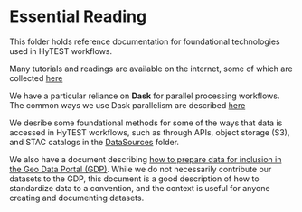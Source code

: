 # Essential Reading

This folder holds reference documentation for foundational technologies used in HyTEST workflows.

Many tutorials and readings are available on the internet, some of which are collected [here](./ReadingsTutorials.md)

We have a particular reliance on **Dask** for parallel processing workflows. The common ways we use Dask parallelism are described [here](./Parallel_Dask.ipynb)

We desribe some foundational methods for some of the ways that data is accessed in HyTEST workflows, such as through APIs, object storage (S3), and STAC catalogs in the [DataSources](./DataSources) folder.

We also have a document describing [how to prepare data for inclusion in the Geo Data Portal (GDP)](./gdp_data_prep.md). While we do not necessarily contribute our datasets to the GDP, this document is a good description of how to standardize data to a convention, and the context is useful for anyone creating and documenting datasets.
